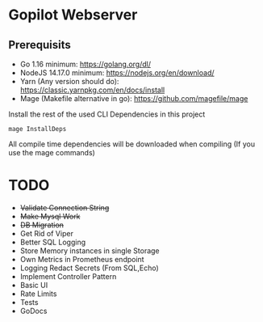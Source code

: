 # Gopilot Webserver
## Prerequisits
- Go 1.16 minimum: https://golang.org/dl/
- NodeJS 14.17.0 minimum: https://nodejs.org/en/download/
- Yarn (Any version should do):  https://classic.yarnpkg.com/en/docs/install
- Mage (Makefile alternative in go): https://github.com/magefile/mage


Install the rest of the used CLI Dependencies in this project
```
mage InstallDeps
```

All compile time dependencies will be downloaded when compiling (If you use the mage commands)


# TODO
- ~~Validate Connection String~~
- ~~Make Mysql Work~~
- ~~DB Migration~~
- Get Rid of Viper
- Better SQL Logging
- Store Memory instances in single Storage 
- Own Metrics in Prometheus endpoint
- Logging Redact Secrets (From SQL,Echo)
- Implement Controller Pattern
- Basic UI
- Rate Limits
- Tests
- GoDocs
